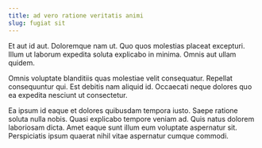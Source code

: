 ```yaml
---
title: ad vero ratione veritatis animi
slug: fugiat sit
---
```


Et aut id aut. Doloremque nam ut. Quo quos molestias placeat excepturi. Illum ut laborum expedita soluta explicabo in minima. Omnis aut ullam quidem.

Omnis voluptate blanditiis quas molestiae velit consequatur. Repellat consequuntur qui. Est debitis nam aliquid id. Occaecati neque dolores quo ea expedita nesciunt ut consectetur.

Ea ipsum id eaque et dolores quibusdam tempora iusto. Saepe ratione soluta nulla nobis. Quasi explicabo tempore veniam ad. Quis natus dolorem laboriosam dicta. Amet eaque sunt illum eum voluptate aspernatur sit. Perspiciatis ipsum quaerat nihil vitae aspernatur cumque commodi.

